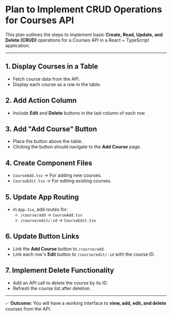 # Plan to Implement CRUD Operations for Courses API

This plan outlines the steps to implement basic **Create, Read, Update, and Delete (CRUD)** operations for a Courses API in a React + TypeScript application.

---

## 1. Display Courses in a Table
- Fetch course data from the API.
- Display each course as a row in the table.

## 2. Add Action Column
- Include **Edit** and **Delete** buttons in the last column of each row.

## 3. Add "Add Course" Button
- Place the button above the table.
- Clicking the button should navigate to the **Add Course** page.

## 4. Create Component Files
- `CourseAdd.tsx` → For adding new courses.
- `CourseEdit.tsx` → For editing existing courses.

## 5. Update App Routing
- In `App.tsx`, add routes for:
  - `/course/add` → `CourseAdd.tsx`
  - `/course/edit/:id` → `CourseEdit.tsx`

## 6. Update Button Links
- Link the **Add Course** button to `/course/add`.
- Link each row's **Edit** button to `/course/edit/:id` with the course ID.

## 7. Implement Delete Functionality
- Add an API call to delete the course by its ID.
- Refresh the course list after deletion.

---

✅ **Outcome:** You will have a working interface to **view, add, edit, and delete** courses from the API.
